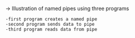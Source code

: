 -> Illustration of named pipes using three programs

	-first program creates a named pipe
	-second program sends data to pipe
	-third program reads data from pipe

